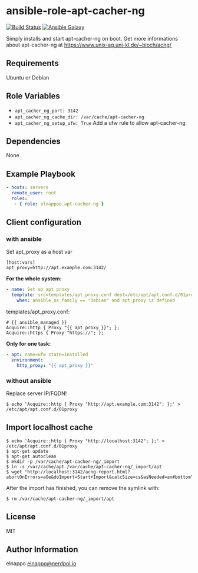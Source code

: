 # ansible-role-apt-cacher-ng
[![Build Status](https://travis-ci.org/elnappo/ansible-role-apt-cacher-ng.svg?branch=master)](https://travis-ci.org/elnappo/ansible-role-apt-cacher-ng) [![Ansible Galaxy](https://img.shields.io/badge/galaxy-elnappoo.apt--cacher--ng-blue.svg?style=flat)](https://galaxy.ansible.com/elnappoo/apt-cacher-ng/)

Simply installs and start apt-cacher-ng on boot. Get more informations about apt-cacher-ng at https://www.unix-ag.uni-kl.de/~bloch/acng/

## Requirements
Ubuntu or Debian

## Role Variables
* `apt_cacher_ng_port: 3142`
* `apt_cacher_ng_cache_dir: /var/cache/apt-cacher-ng`
* `apt_cacher_ng_setup_ufw: True` Add a ufw rule to allow apt-cacher-ng

## Dependencies
None.

## Example Playbook

```yaml
- hosts: servers
  remote_user: root
  roles:
   - { role: elnappoo.apt-cacher-ng }
```

## Client configuration
### with ansible
Set apt_proxy as a host var

	[host:vars]
	apt_proxy=http://apt.example.com:3142/
	
**For the whole system:**

```yaml
- name: Set up apt proxy
  template: src=templates/apt_proxy.conf dest=/etc/apt/apt.conf.d/01proxy owner=root group=root mode=0644
    when: ansible_os_family == "Debian" and apt_proxy is defined
```

templates/apt_proxy.conf:

	# {{ ansible_managed }}
	Acquire::http { Proxy "{{ apt_proxy }}"; };
	Acquire::https { Proxy "https://"; };

**Only for one task:**

```yaml
- apt: name=ufw state=installed
  environment: 
    http_proxy: "{{ apt_proxy }}"
```       

### without ansible
Replace server IP/FQDN!

	$ echo 'Acquire::http { Proxy "http://apt.example.com:3142"; };' > /etc/apt/apt.conf.d/01proxy

## Import localhost cache

	$ echo 'Acquire::http { Proxy "http://localhost:3142"; };' > /etc/apt/apt.conf.d/01proxy
	$ apt-get update
	$ apt-get autoclean
	$ mkdir -p /var/cache/apt-cacher-ng/_import
	$ ln -s /var/cache/apt /var/cache/apt-cacher-ng/_import/apt
	$ wget "http://localhost:3142/acng-report.html?abortOnErrors=aOe&doImport=Start+Import&calcSize=cs&asNeeded=an#bottom"
	
After the import has finished, you can remove the symlink with:

	$ rm /var/cache/apt-cacher-ng/_import/apt

## License

MIT

## Author Information

elnappo <elnappo@nerdpol.io>
